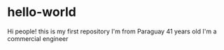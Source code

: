 # hello-world
Hi people! this is my first repository
I'm from Paraguay
41 years old
I'm a commercial engineer
